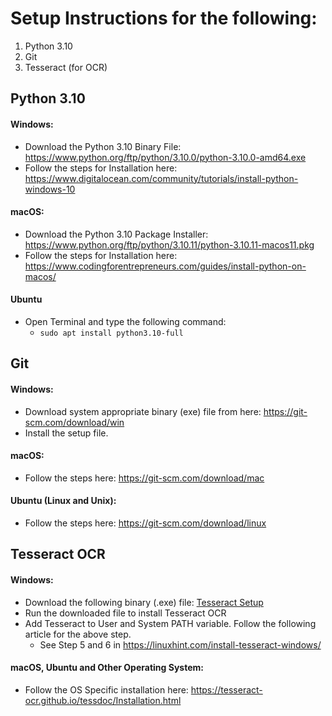# Setup Instructions for the following:

1. Python 3.10
2. Git
3. Tesseract (for OCR)



## Python 3.10

#### Windows:
- Download the Python 3.10 Binary File: https://www.python.org/ftp/python/3.10.0/python-3.10.0-amd64.exe
- Follow the steps for Installation here: https://www.digitalocean.com/community/tutorials/install-python-windows-10


#### macOS:
- Download the Python 3.10 Package Installer: https://www.python.org/ftp/python/3.10.11/python-3.10.11-macos11.pkg
- Follow the steps for Installation here: https://www.codingforentrepreneurs.com/guides/install-python-on-macos/


#### Ubuntu
- Open Terminal and type the following command:
  - `sudo apt install python3.10-full`




## Git

#### Windows:
- Download system appropriate binary (exe) file from here: https://git-scm.com/download/win
- Install the setup file.


#### macOS:
- Follow the steps here: https://git-scm.com/download/mac


#### Ubuntu (Linux and Unix):
- Follow the steps here: https://git-scm.com/download/linux




## Tesseract OCR

#### Windows:
- Download the following binary (.exe) file:
    [Tesseract Setup](https://digi.bib.uni-mannheim.de/tesseract/tesseract-ocr-w64-setup-5.3.1.20230401.exe)
- Run the downloaded file to install Tesseract OCR
- Add Tesseract to User and System PATH variable.
    Follow the following article for the above step.
    - See Step 5 and 6 in https://linuxhint.com/install-tesseract-windows/


#### macOS, Ubuntu and Other Operating System:
- Follow the OS Specific installation here: https://tesseract-ocr.github.io/tessdoc/Installation.html

